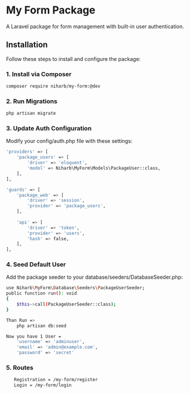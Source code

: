 # My Form Package

A Laravel package for form management with built-in user authentication.

## Installation

Follow these steps to install and configure the package:

### 1. Install via Composer
```bash
composer require niharb/my-form:@dev
```

### 2. Run Migrations
```bash
php artisan migrate
```

### 3. Update Auth Configuration
Modify your config/auth.php file with these settings:
```bash
'providers' => [
    'package_users' => [
        'driver' => 'eloquent',
        'model' => Niharb\MyForm\Models\PackageUser::class,
    ],
],

'guards' => [
    'package_web' => [
        'driver' => 'session',
        'provider' => 'package_users',
    ],
    
    'api' => [
        'driver' => 'token',
        'provider' => 'users',
        'hash' => false,
    ],
],
```
### 4. Seed Default User
Add the package seeder to your database/seeders/DatabaseSeeder.php:
```bash
use Niharb\MyForm\Database\Seeders\PackageUserSeeder;
public function run(): void
{
    $this->call(PackageUserSeeder::class);
}

Than Run =>
    php artisan db:seed

Now you have 1 User =
    'username' => 'adminuser',
    'email' => 'admin@example.com',
    'password' => 'secret'
```
### 5. Routes
```bash
   Registration = /my-form/register
   Login = /my-form/login
```